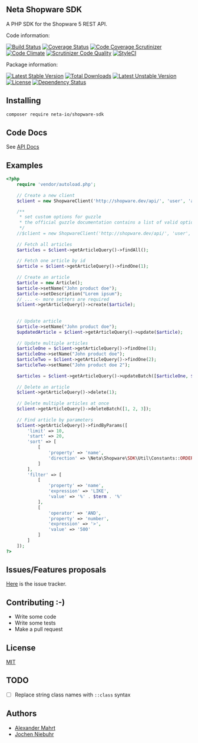Neta Shopware SDK
-----------------

A PHP SDK for the Shopware 5 REST API.

Code information:

[![Build Status](https://travis-ci.org/neta-io/shopware-sdk.png?branch=master)](https://travis-ci.org/neta-io/shopware-sdk)
[![Coverage Status](https://coveralls.io/repos/github/neta-io/shopware-sdk/badge.svg?branch=master)](https://coveralls.io/github/neta-io/shopware-sdk?branch=master)
[![Code Coverage Scrutinizer](https://scrutinizer-ci.com/g/neta-io/shopware-sdk/badges/coverage.png?b=master)](https://scrutinizer-ci.com/g/neta-io/shopware-sdk/?branch=master)
[![Code Climate](https://codeclimate.com/github/neta-io/shopware-sdk.png)](https://codeclimate.com/github/neta-io/shopware-sdk)
[![Scrutinizer Code Quality](https://scrutinizer-ci.com/g/neta-io/shopware-sdk/badges/quality-score.png?b=master)](https://scrutinizer-ci.com/g/neta-io/shopware-sdk/?branch=master)
[![StyleCI](https://styleci.io/repos/60611683/shield)](https://styleci.io/repos/60611683)

Package information:

[![Latest Stable Version](https://poser.pugx.org/neta-io/shopware-sdk/v/stable.svg)](https://packagist.org/packages/neta-io/shopware-sdk)
[![Total Downloads](https://poser.pugx.org/neta-io/shopware-sdk/downloads.svg)](https://packagist.org/packages/neta-io/shopware-sdk)
[![Latest Unstable Version](https://poser.pugx.org/neta-io/shopware-sdk/v/unstable.svg)](https://packagist.org/packages/neta-io/shopware-sdk)
[![License](https://poser.pugx.org/neta-io/shopware-sdk/license.svg)](https://packagist.org/packages/neta-io/shopware-sdk)
[![Dependency Status](https://gemnasium.com/neta-io/shopware-sdk.png)](https://gemnasium.com/neta-io/shopware-sdk)

## Installing

```bash
composer require neta-io/shopware-sdk
```

## Code Docs
See [API Docs](http://neta-io.github.io/shopware-sdk/)

## Examples
```php
<?php
    require 'vendor/autoload.php';
    
    // Create a new client
    $client = new ShopwareClient('http://shopware.dev/api/', 'user', 'api_key');

    /**
     * set custom options for guzzle
     * the official guzzle documentation contains a list of valid options (http://docs.guzzlephp.org/en/latest/request-options.html) 
     */  
    //$client = new ShopwareClient('http://shopware.dev/api/', 'user', 'api_key', ['cert' => ['/path/server.pem']]);
    
    // Fetch all articles
    $articles = $client->getArticleQuery()->findAll();
    
    // Fetch one article by id
    $article = $client->getArticleQuery()->findOne(1);
    
    // Create an article
    $article = new Article();
    $article->setName("John product doe");
    $article->setDescription("Lorem ipsum");
    // ... <- more setters are required
    $client->getArticleQuery()->create($article);
   
    
    // Update article
    $article->setName("John product doe");
    $updatedArticle = $client->getArticleQuery()->update($article);
    
    // Update multiple articles
    $articleOne = $client->getArticleQuery()->findOne(1);
    $articleOne->setName("John product doe");
    $articleTwo = $client->getArticleQuery()->findOne(2);
    $articleTwo->setName("John product doe 2");
        
    $articles = $client->getArticleQuery()->updateBatch([$articleOne, $articleTwo]);
    
    // Delete an article
    $client->getArticleQuery()->delete(1);
    
    // Delete multiple articles at once
    $client->getArticleQuery()->deleteBatch([1, 2, 3]);
    
    // Find article by parameters
    $client->getArticleQuery()->findByParams([
        'limit' => 10,
        'start' => 20,
        'sort' => [
            [
                'property' => 'name',
                'direction' => \Neta\Shopware\SDK\Util\Constants::ORDER_ASC
            ]
        ],
        'filter' => [
            [
                'property' => 'name',
                'expression' => 'LIKE',
                'value' => '%' . $term . '%'
            ],
            [
                'operator' => 'AND',
                'property' => 'number',
                'expression' => '>',
                'value' => '500'
            ]
        ]
    ]);
?>
```

## Issues/Features proposals

[Here](https://github.com/neta-io/shopware-sdk/issues) is the issue tracker.

## Contributing :-)

* Write some code
* Write some tests
* Make a pull request

## License

[MIT](MIT-LICENSE)

## TODO

- [ ] Replace string class names with `::class` syntax

## Authors

- [Alexander Mahrt](https://github.com/cyruxx)
- [Jochen Niebuhr](https://github.com/jniebuhr)
